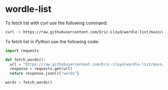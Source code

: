 # wordle-list
To fetch list with _curl_ use the following command:
```bash
curl -s https://raw.githubusercontent.com/Eric-Lloyd/wordle-list/main/words-dict.json
```

To fetch list in _Python_ use the following code:
```python
import requests

def fetch_words():
  url = "https://raw.githubusercontent.com/Eric-Lloyd/wordle-list/main/words-dict.json"
  response = requests.get(url)
  return response.json()["words"]

words = fetch_words()
```
